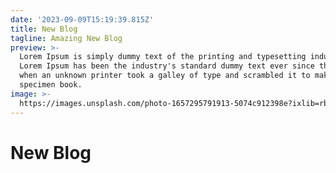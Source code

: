 ```yaml
---
date: '2023-09-09T15:19:39.815Z'
title: New Blog
tagline: Amazing New Blog
preview: >-
  Lorem Ipsum is simply dummy text of the printing and typesetting industry.
  Lorem Ipsum has been the industry's standard dummy text ever since the 1500s,
  when an unknown printer took a galley of type and scrambled it to make a type
  specimen book.
image: >-
  https://images.unsplash.com/photo-1657295791913-5074c912398e?ixlib=rb-1.2.1&ixid=MnwxMjA3fDB8MHxwaG90by1wYWdlfHx8fGVufDB8fHx8&auto=format&fit=crop&w=996&q=80
---
```

# New Blog
